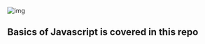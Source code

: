 ![img](https://quintagroup.com/cms/js/js-image/javascript-logo.png) 

## Basics of Javascript is covered in this repo
